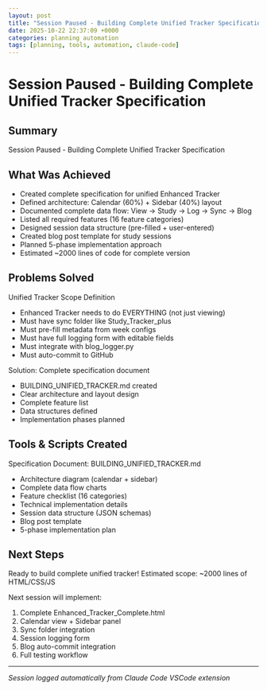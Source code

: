 ```yaml
---
layout: post
title: "Session Paused - Building Complete Unified Tracker Specification"
date: 2025-10-22 22:37:09 +0000
categories: planning automation
tags: [planning, tools, automation, claude-code]
---
```


# Session Paused - Building Complete Unified Tracker Specification

## Summary
Session Paused - Building Complete Unified Tracker Specification

## What Was Achieved
- Created complete specification for unified Enhanced Tracker
- Defined architecture: Calendar (60%) + Sidebar (40%) layout
- Documented complete data flow: View → Study → Log → Sync → Blog
- Listed all required features (16 feature categories)
- Designed session data structure (pre-filled + user-entered)
- Created blog post template for study sessions
- Planned 5-phase implementation approach
- Estimated ~2000 lines of code for complete version

## Problems Solved
Unified Tracker Scope Definition
- Enhanced Tracker needs to do EVERYTHING (not just viewing)
- Must have sync folder like Study_Tracker_plus
- Must pre-fill metadata from week configs
- Must have full logging form with editable fields
- Must integrate with blog_logger.py
- Must auto-commit to GitHub

Solution: Complete specification document
- BUILDING_UNIFIED_TRACKER.md created
- Clear architecture and layout design
- Complete feature list
- Data structures defined
- Implementation phases planned

## Tools & Scripts Created
Specification Document: BUILDING_UNIFIED_TRACKER.md
- Architecture diagram (calendar + sidebar)
- Complete data flow charts
- Feature checklist (16 categories)
- Technical implementation details
- Session data structure (JSON schemas)
- Blog post template
- 5-phase implementation plan

## Next Steps
Ready to build complete unified tracker!
Estimated scope: ~2000 lines of HTML/CSS/JS

Next session will implement:
1. Complete Enhanced_Tracker_Complete.html
2. Calendar view + Sidebar panel
3. Sync folder integration
4. Session logging form
5. Blog auto-commit integration
6. Full testing workflow

---
*Session logged automatically from Claude Code VSCode extension*
